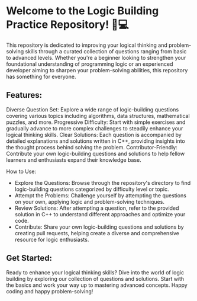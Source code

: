 
<h1>Welcome to the Logic Building Practice Repository! 🧠💻</h1>
<p>This repository is dedicated to improving your logical thinking and problem-solving skills through a curated collection of questions ranging from basic to advanced levels. Whether you're a beginner looking to strengthen your foundational understanding of programming logic or an experienced developer aiming to sharpen your problem-solving abilities, this repository has something for everyone. </p>
<h2>Features:</h2>
<p>Diverse Question Set: Explore a wide range of logic-building questions covering various topics including algorithms, data structures, mathematical puzzles, and more.
Progressive Difficulty: Start with simple exercises and gradually advance to more complex challenges to steadily enhance your logical thinking skills.
Clear Solutions: Each question is accompanied by detailed explanations and solutions written in C++, providing insights into the thought process behind solving the problem.
Contributor-Friendly: Contribute your own logic-building questions and solutions to help fellow learners and enthusiasts expand their knowledge base.</p>
<p>How to Use:</p>
<ul>
  <li>Explore the Questions: Browse through the repository's directory to find logic-building questions categorized by difficulty level or topic.</li>
  <li>Attempt the Problems: Challenge yourself by attempting the questions on your own, applying logic and problem-solving techniques.</li>
  <li>Review Solutions: After attempting a question, refer to the provided solution in C++ to understand different approaches and optimize your code.</li>
  <li>Contribute: Share your own logic-building questions and solutions by creating pull requests, helping create a diverse and comprehensive resource for logic enthusiasts.</li>
</ul>
<h2>Get Started:</h2>
<p>Ready to enhance your logical thinking skills? Dive into the world of logic building by exploring our collection of questions and solutions. Start with the basics and work your way up to mastering advanced concepts. Happy coding and happy problem-solving!</p>





